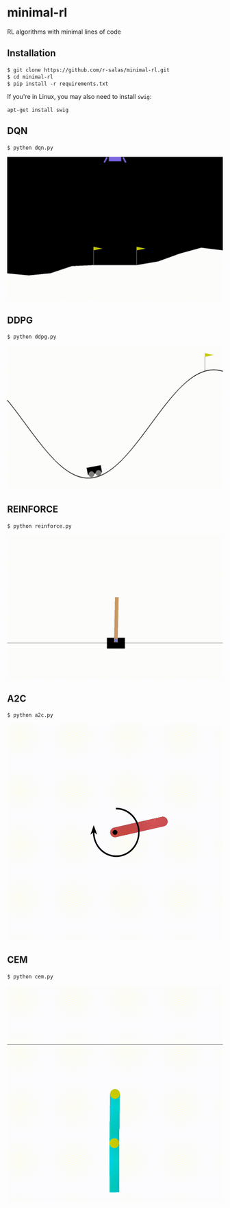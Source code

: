 # minimal-rl
RL algorithms with minimal lines of code

## Installation
```console
$ git clone https://github.com/r-salas/minimal-rl.git
$ cd minimal-rl
$ pip install -r requirements.txt
```

If you're in Linux, you may also need to install `swig`:
```console
apt-get install swig
```

## DQN
```console
$ python dqn.py
```
![Solving LunarLander-v2 with DQN](media/lunarlander-dqn.gif)

## DDPG
```console
$ python ddpg.py
```
![Solving MountainCarContinous-v0 with DDPG](media/mountaincar-ddpg.gif)

## REINFORCE
```console
$ python reinforce.py
```
![Solving CartPole-v1 with REINFORCE](media/cartpole-reinforce.gif)

## A2C
```console
$ python a2c.py
```
![Solving Pendulum-v0 with A2C](media/pendulum-a2c.gif)

## CEM
```console
$ python cem.py
```
![Solving Acrobot-v1 with CEM](media/acrobot-cem.gif)
